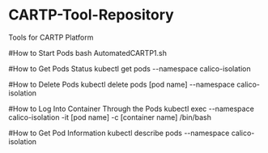 # CARTP-Tool-Repository
Tools for CARTP Platform

#How to Start Pods
bash AutomatedCARTP1.sh

#How to Get Pods Status
kubectl get pods --namespace calico-isolation

#How to Delete Pods
kubectl delete pods [pod name] --namespace calico-isolation

#How to Log Into Container Through the Pods
kubectl exec --namespace calico-isolation -it [pod name] -c [container name] /bin/bash

#How to Get Pod Information
kubectl describe pods --namespace calico-isolation
